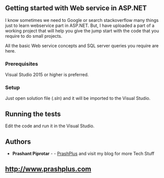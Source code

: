 ## Getting started with Web service in ASP.NET
I know sometimes we need to Google or search stackoverflow many things just to learn webservice part in ASP.NET. But, I have uploaded a part of a working project that will help you give the jump start with the code that you require to do small projects.

All the basic Web service concepts and SQL server queries you require are here.


### Prerequisites

Visual Studio 2015 or higher is preferred.

### Setup

Just open solution file (.sln) and it will be imported to the Visual Studio.

## Running the tests

Edit the code and run it in the Visual Studio.

## Authors

* **Prashant Piprotar** - - [PrashPlus](https://github.com/prashplus)
and visit my blog for more Tech Stuff
## http://www.prashplus.com
